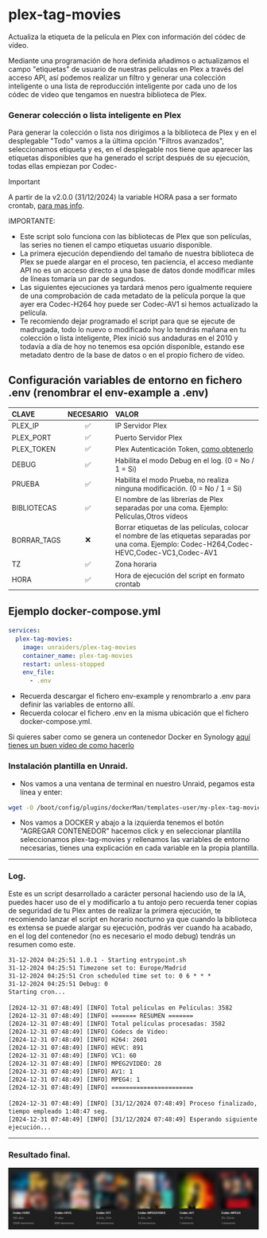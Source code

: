 # plex-tag-movies
Actualiza la etiqueta de la película en Plex con información del códec de vídeo.

Mediante una programación de hora definida añadimos o actualizamos el campo "etiquetas" de usuario de nuestras películas en Plex a través del acceso API, así podemos realizar un filtro y generar una colección inteligente o una lista de reproducción inteligente por cada uno de los códec de video que tengamos en nuestra biblioteca de Plex.

### Generar colección o lista inteligente en Plex
Para generar la colección o lista nos dirigimos a la biblioteca de Plex y en el desplegable "Todo" vamos a la última opción "Filtros avanzados", seleccionamos etiqueta y es, en el desplegable nos tiene que aparecer las etiquetas disponibles que ha generado el script después de su ejecución, todas ellas empiezan por Codec-

  > [!IMPORTANT]
  > A partir de la v2.0.0 (31/12/2024) la variable HORA pasa a ser formato crontab, [para mas info](https://crontab.guru).

IMPORTANTE: 

- Este script solo funciona con las bibliotecas de Plex que son películas, las series no tienen el campo etiquetas usuario disponible.
- La primera ejecución dependiendo del tamaño de nuestra biblioteca de Plex se puede alargar en el proceso, ten paciencia, el acceso mediante API no es un acceso directo a una base de datos donde modificar miles de líneas tomaría un par de segundos.
- Las siguientes ejecuciones ya tardará menos pero igualmente requiere de una comprobación de cada metadato de la película porque la que ayer era Codec-H264 hoy puede ser Codec-AV1 si hemos actualizado la película.
- Te recomiendo dejar programado el script para que se ejecute de madrugada, todo lo nuevo o modificado hoy lo tendrás mañana en tu colección o lista inteligente, Plex inició sus andaduras en el 2010 y todavía a día de hoy no tenemos esa opción disponible, estando ese metadato dentro de la base de datos o en el propio fichero de vídeo. 

## Configuración variables de entorno en fichero .env (renombrar el env-example a .env)

| CLAVE  | NECESARIO | VALOR |
|:------------- |:---------------:| :-------------|
|PLEX_IP |✅| IP Servidor Plex |
|PLEX_PORT |✅| Puerto Servidor Plex |
|PLEX_TOKEN |✅| Plex Autenticación Token, [como obtenerlo](https://support.plex.tv/articles/204059436-finding-an-authentication-token-x-plex-token/) |
|DEBUG |✅| Habilita el modo Debug en el log. (0 = No / 1 = Si) |
|PRUEBA |✅| Habilita el modo Prueba, no realiza ninguna modificación. (0 = No / 1 = Si) |
|BIBLIOTECAS |✅| El nombre de las librerías de Plex separadas por una coma. Ejemplo: Películas,Otros vídeos |
|BORRAR_TAGS |❌| Borrar etiquetas de las películas, colocar el nombre de las etiquetas separadas por una coma. Ejemplo: Codec-H264,Codec-HEVC,Codec-VC1,Codec-AV1 |
|TZ |✅| Zona horaria|
|HORA |✅| Hora de ejecución del script en formato crontab|



## Ejemplo docker-compose.yml
```yaml
services:
  plex-tag-movies:
    image: unraiders/plex-tag-movies
    container_name: plex-tag-movies
    restart: unless-stopped
    env_file:
      - .env
```

- Recuerda descargar el fichero env-example y renombrarlo a .env para definir las variables de entorno allí.
- Recuerda colocar el fichero .env en la misma ubicación que el fichero docker-compose.yml.

Si quieres saber como se genera un contenedor Docker en Synology [aquí tienes un buen vídeo de como hacerlo](https://youtu.be/iEJGtYO0q70?si=QnlA5Qd17TxfRU0B)

### Instalación plantilla en Unraid.
- Nos vamos a una ventana de terminal en nuestro Unraid, pegamos esta línea y enter:
```sh
wget -O /boot/config/plugins/dockerMan/templates-user/my-plex-tag-movies.xml https://raw.githubusercontent.com/unraiders/plex-tag-movies/refs/heads/main/my-plex-tag-movies.xml
```
- Nos vamos a DOCKER y abajo a la izquierda tenemos el botón "AGREGAR CONTENEDOR" hacemos click y en seleccionar plantilla seleccionamos plex-tag-movies y rellenamos las variables de entorno necesarias, tienes una explicación en cada variable en la propia plantilla.

---
### Log.

Este es un script desarrollado a carácter personal haciendo uso de la IA, puedes hacer uso de el y modificarlo a tu antojo pero recuerda tener copias de seguridad de tu Plex antes de realizar la primera ejecución, te recomiendo lanzar el script en horario nocturno ya que cuando la biblioteca es extensa se puede alargar su ejecución, podrás ver cuando ha acabado, en el log del contenedor (no es necesario el modo debug) tendrás un resumen como este.

```log
31-12-2024 04:25:51 1.0.1 - Starting entrypoint.sh
31-12-2024 04:25:51 Timezone set to: Europe/Madrid
31-12-2024 04:25:51 Cron scheduled time set to: 0 6 * * *
31-12-2024 04:25:51 Debug: 0
Starting cron...

[2024-12-31 07:48:49] [INFO] Total películas en Películas: 3582
[2024-12-31 07:48:49] [INFO] ======= RESUMEN =======
[2024-12-31 07:48:49] [INFO] Total películas procesadas: 3582
[2024-12-31 07:48:49] [INFO] Códecs de Video:
[2024-12-31 07:48:49] [INFO] H264: 2601
[2024-12-31 07:48:49] [INFO] HEVC: 891
[2024-12-31 07:48:49] [INFO] VC1: 60
[2024-12-31 07:48:49] [INFO] MPEG2VIDEO: 28
[2024-12-31 07:48:49] [INFO] AV1: 1
[2024-12-31 07:48:49] [INFO] MPEG4: 1
[2024-12-31 07:48:49] [INFO] =======================

[2024-12-31 07:48:49] [INFO] [31/12/2024 07:48:49] Proceso finalizado, tiempo empleado 1:48:47 seg.
[2024-12-31 07:48:49] [INFO] [31/12/2024 07:48:49] Esperando siguiente ejecución...
```

---
### Resultado final.

![alt text](https://github.com/unraiders/imagenes/blob/main/plex-tag-movies_resultado.png)
